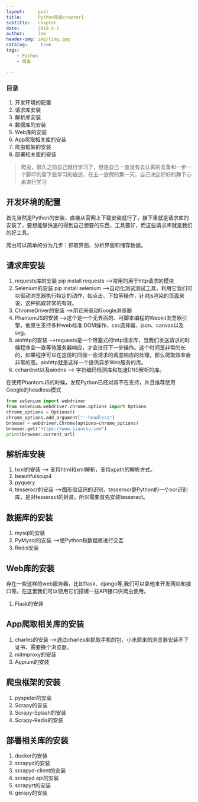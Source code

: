 ```yaml
---
layout:     post
title:      Python爬虫chapter1
subtitle:   chapter
date:       2019-5-1
author:     Jow
header-img: img/timg.jpg
catalog: 	 true 
tags:
    - Python
    - 爬虫

---
```


### 目录
1. 开发环境的配置
2. 请求库安装
3. 解析库安装
4. 数据库的安装
5. Web库的安装
6. App爬取相关库的安装
7. 爬虫框架的安装
8. 部署相关库的安装


> 爬虫，很久之前自己就行学习了，但是自己一直没有去认真的准备和一步一个脚印的留下些学习的痕迹，在五一放假的第一天，自己决定好好的静下心来进行学习


## 开发环境的配置

首先当然是Python的安装，直接从官网上下载安装就行了，接下里就是请求库的安装了，要想能够快速的得到自己想要的东西，工具要好，而这些请求库就是我们的好工具。

爬虫可以简单的分为几步：抓取界面、分析界面和储存数据。

## 请求库安装 ##

1. requests库的安装 pip install requests    -->常用的用于http请求的模块
2. Selenium的安装 pip install selenium    -->自动化测试测试工具，利用它我们可以驱动浏览器执行特定的动作，如点击、下拉等操作，针对js渲染的页面来说，这种抓取非常的有效。
3. ChromeDriver的安装   -->用它来驱动Google浏览器
4. PhantomJS的安装   -->这个是一个无界面的、可脚本编程的Webkit浏览器引擎，他原生支持多种web标准:DOM操作、css选择器、json、canvas以及svg。
5. aiohttp的安装  -->requests是一个阻塞式的http请求库，当我们发送请求的时候程序会一直等待服务器响应，才会进行下一步操作。这个时间是非常的长的，如果程序可以在这段时间做一些请求的调度响应的处理，那么爬取效率会非常的高。aiohttp就是这样一个提供异步Web服务的库。
6. cchardnet以及aiodns  --> 字符编码检测库和加速DNS解析的库。

在使用PhantomJS的时候，发现Python已经对其不在支持，并且推荐使用Google的headless模式

```python
from selenium import webdriver
from selenium.webdriver.chrome.options import Options
chrome_options = Options()
chrome_options.add_argument("--headless")
browser = webdriver.Chrome(options=chrome_options)
browser.get("https://www.jianshu.com")
print(browser.current_url)
```

## 解析库安装 ##

1. lxml的安装  --> 支持html和xml解析，支持xpath的解析方式。
2. beautifulsoup4 
3. pyquery
4. tesserocr的安装   -->图形验证码的识别，tesserocr是Python的一个ocr识别库，是对tesseract的封装，所以需要首先安装tesseract。

## 数据库的安装 ##

1. mysql的安装
2. PyMysql的安装  -->使Python和数据库进行交互
3. Redis安装

## Web库的安装 ##

存在一些这样的web服务器，比如flask、django等,我们可以拿他来开发网站和接口等。在这里我们可以使用它们搭建一些API接口供爬虫使用。

1. Flask的安装

## App爬取相关库的安装 ##

1. charles的安装   -->通过charles来抓取手机的包，小米原来的浏览器安装不了证书，需要换个浏览器。
2. mitmproxy的安装
3. Appium的安装

## 爬虫框架的安装 ##

1. pyspider的安装
2. Scrapy的安装
3. Scrapy-Splash的安装
4. Scrapy-Redis的安装

## 部署相关库的安装

1. docker的安装
2. scrapyd的安装
3. scrapyd-client的安装
4. scrapyd api的安装
5. scrapyrt的安装
6. gerapy的安装

